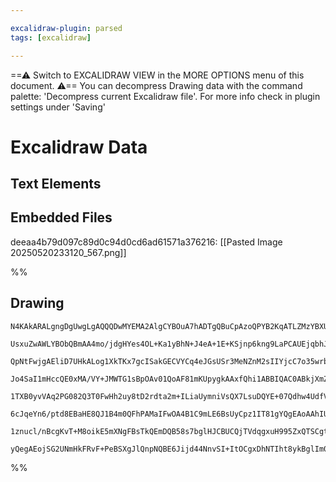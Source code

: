 ```yaml
---

excalidraw-plugin: parsed
tags: [excalidraw]

---
```

==⚠  Switch to EXCALIDRAW VIEW in the MORE OPTIONS menu of this document. ⚠== You can decompress Drawing data with the command palette: 'Decompress current Excalidraw file'. For more info check in plugin settings under 'Saving'


# Excalidraw Data

## Text Elements
## Embedded Files
deeaa4b79d097c89d0c94d0cd6ad61571a376216: [[Pasted Image 20250520233120_567.png]]

%%
## Drawing
```compressed-json
N4KAkARALgngDgUwgLgAQQQDwMYEMA2AlgCYBOuA7hADTgQBuCpAzoQPYB2KqATLZMzYBXUtiRoIACyhQ4zZAHoFAc0JRJQgEYA6bGwC2CgF7N6hbEcK4OCtptbErHALRY8RMpWdx8Q1TdIEfARcZgRmBShcZQUebQBGAAYEmjoghH0EDihmbgBtcDBQMBKIEm4IAFkANQAVXABFADYACX0GqAAlbABWAHUAVQBxQgBNeL6AOVSSyFhECsJ9aKR+

UsxuZwAWLYBObQBmAA4mo/jdgHYes4OL+Ka1yBhN+J4eA+1E+KSjnp6kng9LaPCAUEjqbhJeI9BI8eJHLY9RJHHinRIPQqQSQIQjKaSQ5E9EHWZTBbiJEHMKCkNgAawQAGE2Pg2KQKtTrMw4LhAtkZqVNLhsLTlDShBxiEyWWyJByOFyeVkoPzIAAzQj4fAAZVgZIkgg8KogVJp9L64Mk3D4mON1LpCB1MD16AN5RBYrxHHCuTQ8RBbG52DUz19i

QpNtFwjgAEliD7UHkALog1XkTKx7gcISakGECVYCq4eJGsUSr3MeNZnM2sIIYjcC7o35wrbh2YMJisTjcIk2xgsdgcSacMSQ17/RvnDHtwjMAAi6Sgde4qoIYRBmmEEoAosFMtlK9n8CChHBiLgl/XfRcthcLrsURdfole+2iBxaZmjyCWcLl2hV3wdcayiKAhHjCBEAlPNlCNdVggzCRiAQEJcC2TR72IRJLmwI5diw7Bdi2AjiCaXBSOhO5cFu

Jo4SaI1mHccQE0xMA/VY+JMWTG1sBpOAv01QoAF81mKUpygkAAxfQhi1ABBIQAC0ABkjXmZjoCwZUQQ2NBnB4I5tF2A5sN2S4/l+YyrhBENUGcf4tm0FFKPiA4kWwu8QTBYgITQI4QWxXF8TQQFiQ4UlmLbUoTXtKVWQqABieIEGS5KjUFYVI3FSVmXi2VyHlbleW0m14O1XUNNdetKTtM0LStGrTQdCqKiqkthE9b1IX9QNgwJKLICymM43ybj2

1TXB0yvVAq2PG082Q3T0FwHh2uy8tD2rdta2m+ILiaUymniVsQX7LsuDQYE+07Qdhw4UdfVvC4aK2Azc3nRd/1QakhAQDct2IXcMiVTa5vbU9z0vSEbzvB8DKbAaIHfT80Fmn82D/abAOA9sl0wZUJBLShai0io4M4KAtUIIxmJ4RHVQpyTJo1WzX1KPGoDkohlAu9BglVEr237KBzAILncV56AAyNPRslwPMmEQmbvxtVlcTzAgSfxsniSEKA2E

6cJqeYn6/ptd8EBaHE8QJ1B4m0QFhPAMaIFwOA4B1C9mLE6BsUyCpz1IT81gYQgEAoAAhIURVLHLpUS1VE6T/kIGwERiujJd9B1Jq4pldAkpSouU7T0gM6zqPMtjvP2QKhVipL9OlUzjJJI1cqnUq5k3UKVOm+yFvs9qhBzR8y0QpD0vy4yHP7UdZ1jW76re6n5us86DrJA27qV/7qBB4AeV62B+snvfB8kxnmfwVmz7LtfW4pqmaatKK+/vges6

1znucl/nBcgKvT+M8oikE5mXNgFBsTkQEmDQB58s7bglHJCBUCQjTVdqgxuH995ZxQTSCgtR4AaVjinRiNJNQAA0rR3Cck0C4PAti/DctCWibNjS8WZPgUYBJfhOQOFsNyL5LK3HYUYNgBhuBiUgPQAgv1ITCTvtPfQG91pdQkKQkOooSDP1pm/bRxAdQIH4mgdhBjKhsGQkg3AmhghYzXGbUoBia5oGkRACOzIMGkGUIKAAFHCC41BeB7SCQEoJ

yQegAEojSG2UNmHkFRvF+PeBSXgJlQnpNQBE6Jijd44NnvSI+ItOCgxDhNTIht8ykBglIm0WQbF2O4KbEE2AiAmO+qQX6IIOCTRNp0xxpRhBQAtk0/puTBmaAAFYIGwDkLUPS4AWKsT02xX1sYDNdrMwgjBagSPwLU3GxDWrpC2d2Fp4F9b6CIQsVGKs3wY3pPYoCAy1Q0mzic4pvN1k/lCJzLZOy9mwKdmAESdB4LhCkUJEAQkgA===
```
%%